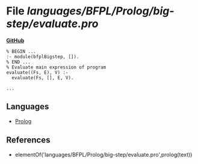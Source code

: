 # File _languages/BFPL/Prolog/big-step/evaluate.pro_
**[GitHub](https://github.com/softlang/yas/blob/master/languages/BFPL/Prolog/big-step/evaluate.pro)**
```
% BEGIN ...
:- module(bfplBigstep, []).
% END ...
% Evaluate main expression of program
evaluate((Fs, E), V) :-
  evaluate(Fs, [], E, V).

...
```

## Languages
* [Prolog](../languages/Prolog.md)

## References
* elementOf('languages/BFPL/Prolog/big-step/evaluate.pro',prolog(text))
